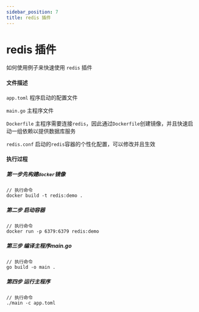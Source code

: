 ```yaml
---
sidebar_position: 7
title: redis 插件
---
```


# redis 插件
如何使用例子来快速使用 `redis` 插件

#### 文件描述
`app.toml` 程序启动的配置文件

`main.go`  主程序文件

`Dockerfile` 主程序需要连接`redis`，因此通过`Dockerfile`创建镜像，并且快速启动一组依赖以提供数据库服务

`redis.conf` 启动的`redis`容器的个性化配置，可以修改并且生效

#### 执行过程
#####  第一步先构建`docker`镜像
```
// 执行命令
docker build -t redis:demo .
```

##### 第二步 启动容器
```
// 执行命令
docker run -p 6379:6379 redis:demo
```

##### 第三步 编译主程序main.go
```
// 执行命令
go build -o main .
```

##### 第四步 运行主程序
```
// 执行命令
./main -c app.toml
```